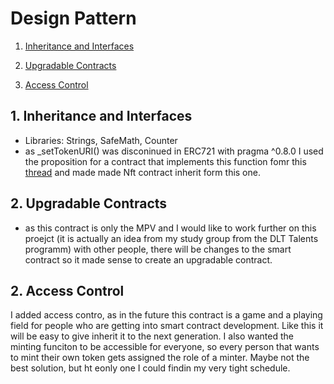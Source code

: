 # Design Pattern

1. [Inheritance and Interfaces](#inheritance-and-interfaces)

2. [Upgradable Contracts](#upgradable-contracts)

3. [Access Control](#access-control)

## 1. Inheritance and Interfaces

- Libraries: Strings, SafeMath, Counter
- as \_setTokenURI() was disconinued in ERC721 with pragma ^0.8.0 I used the proposition for a contract that implements this function fomr this [thread](https://forum.openzeppelin.com/t/function-settokenuri-in-erc721-is-gone-with-pragma-0-8-0/5978/2) and made made Nft contract inherit form this one.

## 2. Upgradable Contracts

- as this contract is only the MPV and I would like to work further on this proejct (it is actually an idea from my study group from the DLT Talents programm) with other people, there will be changes to the smart contract so it made sense to create an upgradable contract.

## 2. Access Control

I added access contro, as in the future this contract is a game and a playing field for people who are getting into smart contract development. Like this it will be easy to give inherit it to the next generation. I also wanted the minting funciton to be accessible for everyone, so every person that wants to mint their own token gets assigned the role of a minter. Maybe not the best solution, but ht eonly one I could findin my very tight schedule.
